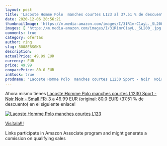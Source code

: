 ```yaml
---
layout: post
title: 'Lacoste Homme Polo  manches courtes L123 al 37.51 % de descuento'
date: 2020-12-06 20:56:21
thumbnailImage: 'https://m.media-amazon.com/images/I/31R1mrC1ayL._SL200_.jpg'
images: [ 'https://m.media-amazon.com/images/I/31R1mrC1ayL._SL200_.jpg' ]
comments: true
category: ofertas
author: ring
slug: B008E8SGK6
description:
actualPrice: 49.99 EUR
currency: EUR
price: 49.99
comparePrice: 80.0 EUR
inStock: true
prodname: 'Lacoste Homme Polo  manches courtes L1230 Sport - Noir  Noir  - Small  FR: 3 '
---
```


Ahora mismo tienes [Lacoste Homme Polo  manches courtes L1230 Sport - Noir  Noir  - Small  FR: 3 ](https://www.amazon.fr/dp/B008E8SGK6/?tag=tolees0d-21) a 49.99 EUR (original: 80.0 EUR) (37.51 %  de descuento) en el siguiente enlace!

[![Lacoste Homme Polo  manches courtes L123](https://m.media-amazon.com/images/I/31R1mrC1ayL._SL200_.jpg)](https://www.amazon.fr/dp/B008E8SGK6/?tag=tolees0d-21)

[Visítala!!!](https://www.amazon.fr/dp/B008E8SGK6/?tag=tolees0d-21)

Links participate in Amazon Associate program and might generate a comission on qualifying sales
